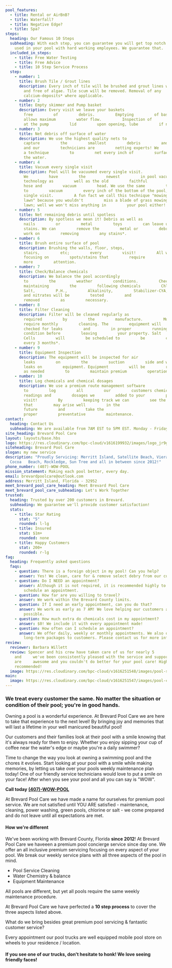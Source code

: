 ```yaml
---
pool_features:
  - title: Rental or AirBnB?
  - title: Waterfall?
  - title: Negative Edge?
  - title: Spa?
steps:
  heading: Our Famous 10 Steps
  subheading: With each step, you can guarantee you will get top notch products
    used in your pool with hard working employees. We guarantee that.
  included_in_steps:
    - title: Free Water Testing
    - title: Free Advice
    - title: 10 Step Service Process
  step:
    - number: 1
      title: Brush Tile / Grout lines
      description: Every inch of tile will be brushed and grout lines will be clean
        and free of algae. Tile scum will be removed. Removal of any
        calcium-deposits* where applicable.
    - number: 2
      title: Empty skimmer and Pump basket
      description: Every visit we leave your baskets
        free         of         debris.         Emptying         of baskets
        allows maximum         water flow.         Inspection of         O-ring
        at the pump         lid         upon opening, lube         if necessary.
    - number: 3
      title: Net debris off surface of water
      description: We use the highest quality nets to
        capture         the         smallest         debris         and pollen
        and our         technicians are         netting experts! We         use
        a technique         to         net every inch of         surface area of
        the water.
    - number: 4
      title: Vacuum every single visit
      description: Pool will be vacuumed every single visit.
        We         have         the         newest         in pool vacuum
        technology as         well as the old         faithful         system
        hose and         vacuum         head. We use the same         technique
        to         vacuum         every inch of the bottom of the pool, every
        single visit.         A fun fact we call this technique "mowing the
        lawn" because you wouldn't         miss a blade of grass mowing the
        lawn; well we won't miss anything in         your pool either!
    - number: 5
      title: Net remaining debris until spotless
      description: By spotless we mean it! Debris as well as
        nails         or         metal         toys         can leave unwanted
        stains. We can         remove the         metal or         debris and
        work on         removing         any stains*.
    - number: 6
      title: Brush entire surface of pool
      description: Brushing the walls, floor, steps,
        stairs,         etc;         every         visit!         All while
        focusing on         spots/stains that         require
        more         attention.
    - number: 7
      title: Check/Balance chemicals
      description: We balance the pool accordingly
        to         the         weather         conditions.         Checking and
        maintaining         the         following chemicals         Chlorine,
        Salt,         P.H.,         Alkalinity,         Stabilizer-CYA,         Calcium         Hardness.         Phosphates*
        and nitrates will be         tested         and
        removed         as         necessary.
    - number: 8
      title: Filter Cleaning
      description: Filter will be cleaned regularly as
        required         by         the         manufacture.         Most
        require monthly         cleaning. The         equipment will         be
        checked for leaks         and         in proper         running
        condition before         leaving         your property. Salt
        Cells         will         be scheduled to         be         cleaned
        every 3 months*.
    - number: 9
      title: Equipment Inspection
      description: The equipment will be inspected for air
        leaks         on         the         suction         side and water
        leaks on         equipment. Equipment         will be         replaced
        as needed         to         maintain premium         operation.
    - number: 10
      title: Log chemicals and chemical dosages
      description: We use a premium route management software
        to         log         all         our         customers chemicals
        readings and         dosages we         added to your         pool every
        visit!         By         keeping track we can         see the issues
        that         may arise well         in the
        future         and         take the
        proper         preventative         maintenance.
contact:
  heading: Contact Us
  subheading: We are available from 7AM EST to 5PM EST. Monday - Friday.
site_heading: Brevard Pool Care
layout: layouts/base.hbs
logo: https://res.cloudinary.com/bpc-cloud/v1616199932/images/logo_jr9gmt.png
siteheading: Brevard Pool Care
slogan: my new service
description: "Proudly Servicing: Merritt Island, Satellite Beach, Viera,
  Cocoa   Beach, Rockledge, Sun Tree and all in between since 2012!"
phone_number: (407)-WOW-POOL
mission_statement: Making each pool better, every day.
email: brevardpoolcare@outlook.com
address: Merritt Island, Florida - 32952
meet_brevard_pool_care_heading: Meet Brevard Pool Care
meet_brevard_pool_care_subheading: Let's Work Together
trusted:
  heading: Trusted by over 200 customers in Brevard.
  subheading: We guarantee we'll provide customer satisfaction!
  stats:
    - title: Star Rating
      stat: "5"
      rounded: l-lg
    - title: Insured
      stat: $1m+
      rounded: none
    - title: Happy Customers
      stat: 200+
      rounded: r-lg
faq:
  heading: Frequently asked questions
  faqs:
    - question: There is a foreign object in my pool! Can you help?
      answer: Yes! We clean, care for & remove select debry from our customer's pools!
    - question: Do I NEED an appointment?
      answer: Although it is not required, it is recommended highly to contact us &
        schedule an appointment.
    - question: How far are you willing to travel?
      answer: We work within the Brevard County limits.
    - question: If I need an early appointment, can you do that?
      answer: We work as early as 7 AM! We love helping our customers as early as
        possible.
    - question: How much extra do chemicals cost in my appointment?
      answer: $0! We include it with every appointment made!
    - question: How often can I schedule an appointment?
      answer: We offer daily, weekly or monthly appointments. We also offer select
        long-term packages to customers. Please contact us for more information.
review:
  reviewer: Barbara Willett
  review: Spencer and his crew have taken care of us for nearly 5       years
    and     we've been consistently pleased with the service and support. They
    are     awesome and you couldn't do better for your pool care! Highly
    recommended!
  image: https://res.cloudinary.com/bpc-cloud/v1616251548/images/pool-salt_mtxhzg.jpg
main:
  image: https://res.cloudinary.com/bpc-cloud/v1616251547/images/pool-chlorine-three_kvznsv.jpg
---
```

### We treat every customer the same. No matter the situation or condition of their pool; you're in good hands.

Owning a pool is a wonderful experience. At Brevard Pool Care we are here to take that experience to the next level! By bringing joy and memories that will last a lifetime in your well manicured beautiful pool!

Our customers and their families look at their pool with a smile knowing that it's always ready for them to enjoy. Whether you enjoy sipping your cup of coffee near the water's edge or maybe you're a daily swimmer?

Time to change the way you look at owning a swimming pool and the chores it evolves. Start looking at your pool with a smile while making memories, by letting us take over your pools weekly maintenance plan today! One of our friendly service technicians would love to put a smile on your face! After when you see your pool and all you can say is "WOW".

**Call today** [**(407)-WOW-POOL**](tel:407-WOW-POOL)

At Brevard Pool Care we have made a name for ourselves for premium pool service. We are not satisfied until YOU ARE satisfied - maintenance, cleaning, power washing, green pools, chlorine or salt - we come prepared and do not leave until all expectations are met.

#### How we're different

We've been working with Brevard County, Florida **since 2012**! At Brevard Pool Care we haveeen a premium pool concierge service since day one. We offer an all inclusive premium servicing focusing on every aspect of your pool. We break our weekly service plans with all three aspects of the pool in mind.

* Pool Service Cleaning
* Water Chemistry & balance
* Equipment Maintenance

All pools are different, but yet all pools require the same weekly maintenance procedure.

At Brevard Pool Care we have perfected a **10 step process** to cover the three aspects listed above.

What do we bring besides great premium pool servicing & fantastic customer service?

Every appointment our pool trucks are well equipped mobile pool store on wheels to your residence / location.

#### If you see one of our trucks, don't hesitate to honk! We love seeing friendly faces!
